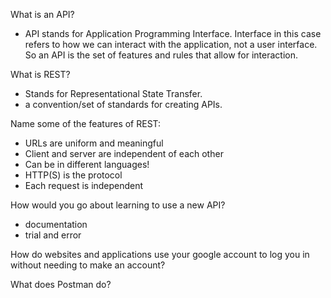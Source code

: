 What is an API?
 - API stands for Application Programming Interface. Interface in this case refers to how we can interact with the application, not a user interface. So an API is the set of features and rules that allow for interaction.

What is REST?
 - Stands for Representational State Transfer. 
 - a convention/set of standards for creating APIs. 

Name some of the features of REST:
 - URLs are uniform and meaningful
 - Client and server are independent of each other
 - Can be in different languages!
 - HTTP(S) is the protocol
 - Each request is independent


How would you go about learning to use a new API?
 - documentation
 - trial and error

How do websites and applications use your google account to log you in without needing to make an account?

What does Postman do?